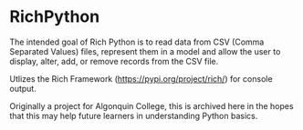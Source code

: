 # RichPython

The intended goal of Rich Python is to read data from CSV (Comma Separated Values) files, represent them in a model and allow the user to display, alter, add, or remove records from the CSV file.

Utlizes the Rich Framework (https://pypi.org/project/rich/) for console output.

Originally a project for Algonquin College, this is archived here in the hopes that this may help future learners in understanding Python basics.
